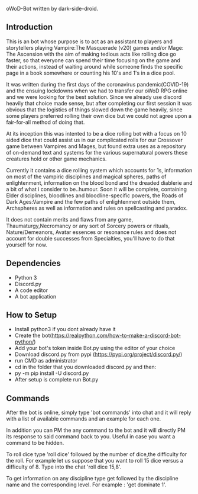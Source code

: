 oWoD-Bot written by dark-side-droid.


## Introduction

This is an bot whose purpose is to act as an assistant to players and storytellers playing
Vampire:The Masquerade (v20) games and/or Mage: The Ascension with the aim of making tedious acts like
rolling dice go faster, so that everyone can spend their time focusing on the game and their actions, 
instead of waiting around while someone finds the specific page in a book somewhere or counting his 10's and 1's in a dice pool.

It was written during the first days of the coronavirus pandemic(COVID-19) and the ensuing lockdowns when we had to transfer our oWoD RPG
online and we were looking for the best solution. Since we already use discord heavily that choice made sense, but after
completing our first session it was obvious that the logistics of things slowed down the game heavily, since some players preferred rolling their
own dice but we could not agree upon a fair-for-all method of doing that.

At its inception this was intented to be a dice rolling bot with a focus on 10 sided dice that could assist us in our
complicated rolls for our Crossover game between Vampires and Mages, but found extra uses as a repository of on-demand text
and systems for the various supernatural powers these creatures hold or other game mechanics.

Currently it contains a dice rolling system which accounts for 1s, information on most of the vampiric disciplines and magical spheres, paths of enlightenment,
information on the blood bond and the dreaded diablerie and a bit of what i consider to be..humour.
Soon it will be complete, containing Elder disciplines, bloodlines and bloodline-specific powers, the Roads of Dark Ages:Vampire and the few paths of enlightenment
outside them, Archspheres as well as information and rules on spellcasting and paradox.

It does not contain merits and flaws from any game, Thaumaturgy,Necromancy or any sort of Sorcery powers or rituals, Nature/Demeanors, Avatar essences
or resonance rules and does not account for double successes from Specialties, you'll have to do that yourself for now.



## Dependencies
* Python 3
* Discord.py
* A code editor
* A bot application

## How to Setup
* Install python3 if you dont already have it
* Create the bot(https://realpython.com/how-to-make-a-discord-bot-python/)
* Add your bot's token inside Bot.py using the editor of your choice
* Download discord.py from pypi (https://pypi.org/project/discord.py/)
* run CMD as administrator
* cd in the folder that you downloaded discord.py and then:
* py -m pip install -U discord.py
* After setup is complete run Bot.py

## Commands
After the bot is online, simply type 'bot commands' into chat and it will reply with a list of available commands and an example for each one.

In addition you can PM the any command to the bot and it will directly PM its response to said command back to you. Useful in case you want a command to be hidden.

To roll dice type 'roll dice' followed by the number of dice,the difficulty for the roll. For example let us suppose that you want to roll 15 dice versus a difficulty of 8. Type into the chat 'roll dice  15,8'.

To get information on any discipline type get followed by the discipline name and the corresponding level. For example : 'get dominate 1'.




